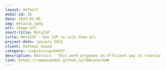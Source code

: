 ```yaml
---
layout: default
modal-id: 10
date: 2023-01-06
img: metaisp.jpeg
alt: image-alt
short-title: MetaISP
title: MetaISP - One ISP to rule them all
project-date: January 2023
client: Matheus Souza
category: <sup>1</sup>KAUST
description: Abstract - This work proposes an efficient way to translate images from one smartphone camera to three different appearances, allowing the users to select different color aesthetics using the same device.
link: https://rameenabdal.github.io/3DAvatarGAN
---
```

